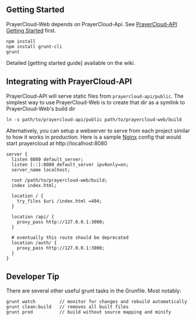 Getting Started
---------------

PrayerCloud-Web depends on PrayerCloud-Api. See [PrayerCloud-API Getting Started](https://bitbucket.org/anowell/prayercloud-api/wiki/Home) first.

    npm install
    npm install grunt-cli
    grunt

Detailed [getting started guide] available on the wiki.

Integrating with PrayerCloud-API
--------------------------------

PrayerCloud-API will serve static files from `prayercloud-api/public`.
The simplest way to use PrayerCloud-Web is to create that dir as a symlink to PrayerCloud-Web's build dir

    ln -s path/to/prayercloud-api/public path/to/prayercloud-web/build

Alternatively, you can setup a webserver to serve from each project similar to how it works in production.
Here is a sample [Nginx](http://wiki.nginx.org/Install) config that would start prayercloud at http://localhost:8080

    server {
      listen 8080 default_server;
      listen [::]:8080 default_server ipv6only=on;
      server_name localhost;

      root /path/to/prayercloud-web/build;
      index index.html;

      location / {
        try_files $uri /index.html =404;
      }

      location /api/ {
        proxy_pass http://127.0.0.1:3000;
      }

      # eventually this route should be deprecated
      location /auth/ {
        proxy_pass http://127.0.0.1:3000;
      }
    }


Developer Tip
-------------

There are several other useful grunt tasks in the Grunfile. Most notably:

    grunt watch         // monitor for changes and rebuild automatically
    grunt clean:build   // removes all built files
    grunt prod          // build without source mapping and minify

